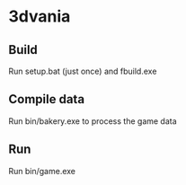 # 3dvania
## Build
Run setup.bat (just once) and fbuild.exe
## Compile data
Run bin/bakery.exe to process the game data
## Run
Run bin/game.exe

